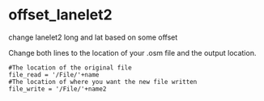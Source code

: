 # offset_lanelet2
change lanelet2 long and lat based on some offset

Change both lines to the location of your .osm file and the output location.
```
#The location of the original file
file_read = '/File/'+name
#The location of where you want the new file written
file_write = '/File/'+name2
```
